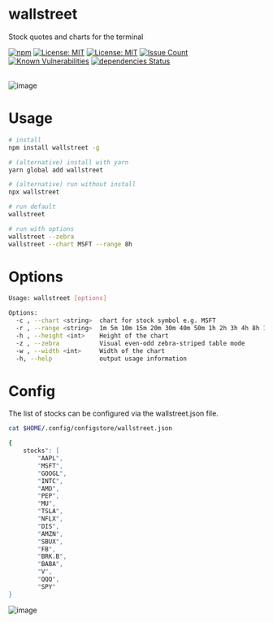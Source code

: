 # wallstreet
Stock quotes and charts for the terminal

<a href="https://npmjs.com/package/wallstreet"><img src="https://img.shields.io/npm/v/wallstreet.svg" alt="npm"/></a>
<a href="https://nodejs.org/en/download/releases/"><img src="https://img.shields.io/badge/node-%3E%3D%208.0-brightgreen.svg" alt="License: MIT" /></a>
<a href="https://opensource.org/licenses/MIT"><img src="https://img.shields.io/badge/License-MIT-brightgreen.svg" alt="License: MIT" /></a>
<a href="https://codeclimate.com/github/madnight/wallstreet/issues"><img src="https://codeclimate.com/github/madnight/wallstreet/badges/issue_count.svg?maxAge=2592000" alt="Issue Count" /></a>
<a href="https://snyk.io/test/github/madnight/wallstreet"><img src="https://snyk.io/test/github/madnight/wallstreet/badge.svg" alt="Known Vulnerabilities" /></a>
<a href="https://david-dm.org/madnight/wallstreet"><img src="https://david-dm.org/madnight/wallstreet/status.svg" alt="dependencies Status" /></a>
 <br> <br>

![image](https://user-images.githubusercontent.com/10064471/63653846-91edf100-c772-11e9-883e-96761e295766.png)

# Usage
```bash
# install
npm install wallstreet -g

# (alternative) install with yarn
yarn global add wallstreet

# (alternative) run without install
npx wallstreet

# run default
wallstreet

# run with options
wallstreet --zebra
wallstreet --chart MSFT --range 8h
```

# Options

```bash
Usage: wallstreet [options]

Options:
  -c , --chart <string>  chart for stock symbol e.g. MSFT
  -r , --range <string>  1m 5m 10m 15m 20m 30m 40m 50m 1h 2h 3h 4h 8h 1d 2d 5d 1mo 1y 5y 10y
  -h , --height <int>    Height of the chart
  -z , --zebra           Visual even-odd zebra-striped table mode
  -w , --width <int>     Width of the chart
  -h, --help             output usage information
```

# Config

The list of stocks can be configured via the wallstreet.json file.
```bash
cat $HOME/.config/configstore/wallstreet.json

{
    stocks": [
        "AAPL",
        "MSFT",
        "GOOGL",
        "INTC",
        "AMD",
        "PEP",
        "MU",
        "TSLA",
        "NFLX",
        "DIS",
        "AMZN",
        "SBUX",
        "FB",
        "BRK.B",
        "BABA",
        "V",
        "QQQ",
        "SPY"
}
```


![image](https://user-images.githubusercontent.com/10064471/63654140-86042e00-c776-11e9-9e1c-072f733f6631.png)
